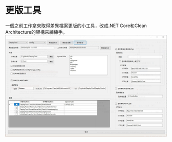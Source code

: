 # 更版工具
一個之前工作拿來取得差異檔案更版的小工具，改成.NET Core和Clean Architecture的架構來練練手。
![DeployTool](https://github.com/gulu0503/DeployTool/blob/master/Deploy.jpg)